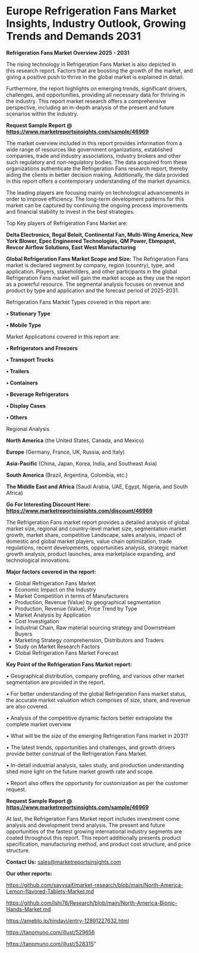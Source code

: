 # Europe Refrigeration Fans Market Insights, Industry Outlook, Growing Trends and Demands 2031

<Strong> Refrigeration Fans Market Overview 2025 - 2031</strong>

The rising technology in Refrigeration Fans Market is also depicted in this research report. Factors that are boosting the growth of the market, and giving a positive push to thrive in the global market is explained in detail.

Furthermore, the report highlights on emerging trends, significant drivers, challenges, and opportunities, providing all necessary data for thriving in the industry. This report market research offers a comprehensive perspective, including an in-depth analysis of the present and future scenarios within the industry.

<strong>Request Sample Report @ <a href=https://www.marketreportsinsights.com/sample/46969>https://www.marketreportsinsights.com/sample/46969</a></strong>

The market overview included in this report provides information from a wide range of resources like government organizations, established companies, trade and industry associations, industry brokers and other such regulatory and non-regulatory bodies. The data acquired from these organizations authenticate the Refrigeration Fans research report, thereby aiding the clients in better decision making. Additionally, the data provided in this report offers a contemporary understanding of the market dynamics.

The leading players are focusing mainly on technological advancements in order to improve efficiency. The long-term development patterns for this market can be captured by continuing the ongoing process improvements and financial stability to invest in the best strategies.

Top Key players of Refrigeration Fans Market are:

<strong>Delta Electronics, Regal Beloit, Continental Fan, Multi-Wing America, New York Blower, Epec Engineered Technologies, QM Power, Ebmpapst, Revcor Airflow Solutions, East West Manufacturing</strong>

<strong><b>Global Refrigeration Fans Market Scope and Size:</b></strong>
The Refrigeration Fans market is declared segment by company, region (country), type, and application. Players, stakeholders, and other participants in the global Refrigeration Fans market will gain the market scope as they use the report as a powerful resource. The segmental analysis focuses on revenue and product by type and application and the forecast period of 2025-2031.

Refrigeration Fans Market Types covered in this report are:

<strong>•  Stationary Type

•  Mobile Type</strong>

Market Applications covered in this report are:

<strong>•  Refrigerators and Freezers

•  Transport Trucks

•  Trailers

•  Containers

•  Beverage Refrigerators

•  Display Cases

•  Others</strong> 

Regional Analysis

<strong>North America</strong> (the United States, Canada, and Mexico)

<strong>Europe</strong> (Germany, France, UK, Russia, and Italy)

<strong>Asia-Pacific</strong> (China, Japan, Korea, India, and Southeast Asia)

<strong>South America</strong> (Brazil, Argentina, Colombia, etc.)

<strong>The Middle East and Africa</strong> (Saudi Arabia, UAE, Egypt, Nigeria, and South Africa)

<strong>Go For Interesting Discount Here: <a href=https://www.marketreportsinsights.com/discount/46969>https://www.marketreportsinsights.com/discount/46969</a></strong>

The Refrigeration Fans market report provides a detailed analysis of global market size, regional and country-level market size, segmentation market growth, market share, competitive Landscape, sales analysis, impact of domestic and global market players, value chain optimization, trade regulations, recent developments, opportunities analysis, strategic market growth analysis, product launches, area marketplace expanding, and technological innovations.

<strong><b>Major factors covered in the report:</b></strong>
<ul>
  <li>Global Refrigeration Fans Market </li>
  <li>Economic Impact on the Industry</li>
  <li>Market Competition in terms of Manufacturers</li>
  <li>Production, Revenue (Value) by geographical segmentation</li>
  <li>Production, Revenue (Value), Price Trend by Type</li>
  <li>Market Analysis by Application</li>
  <li>Cost Investigation</li>
  <li>Industrial Chain, Raw material sourcing strategy and Downstream Buyers</li>
  <li>Marketing Strategy comprehension, Distributors and Traders</li>
  <li>Study on Market Research Factors</li>
  <li>Global Refrigeration Fans Market Forecast</li>
</ul>

<strong><b>Key Point of the Refrigeration Fans Market report:</b></strong>

• Geographical distribution, company profiling, and various other market segmentation are provided in the report.

• For better understanding of the global Refrigeration Fans market status, the accurate market valuation which comprises of size, share, and revenue are also covered.

• Analysis of the competitive dynamic factors better extrapolate the complete market overview

• What will be the size of the emerging Refrigeration Fans market in 2031?

• The latest trends, opportunities and challenges, and growth drivers provide better construal of the Refrigeration Fans Market.

• In-detail industrial analysis, sales study, and production understanding shed more light on the future market growth rate and scope.

• Report also offers the opportunity for customization as per the customer request.

<strong>Request Sample Report @ <a href=https://www.marketreportsinsights.com/sample/46969>https://www.marketreportsinsights.com/sample/46969</a></strong>

At last, the Refrigeration Fans Market report includes investment come analysis and development trend analysis. The present and future opportunities of the fastest growing international industry segments are coated throughout this report. This report additionally presents product specification, manufacturing method, and product cost structure, and price structure.

<strong>Contact Us:</strong>
sales@marketreportsinsights.com

<strong>Our other reports:</strong>

<a href=https://github.com/sayysaif/market-research/blob/main/North-America-Lemon-flavored-Tablets-Market.md>https://github.com/sayysaif/market-research/blob/main/North-America-Lemon-flavored-Tablets-Market.md</a>

<a href=https://github.com/Ishi78/Research/blob/main/North-America-Bionic-Hands-Market.md>https://github.com/Ishi78/Research/blob/main/North-America-Bionic-Hands-Market.md</a>

<a href=https://ameblo.jp/hindavi/entry-12891227632.html>https://ameblo.jp/hindavi/entry-12891227632.html</a>

<a href=https://tanomuno.com/illust/529656>https://tanomuno.com/illust/529656</a>

<a href=https://tanomuno.com/illust/528315>https://tanomuno.com/illust/528315</a>"

